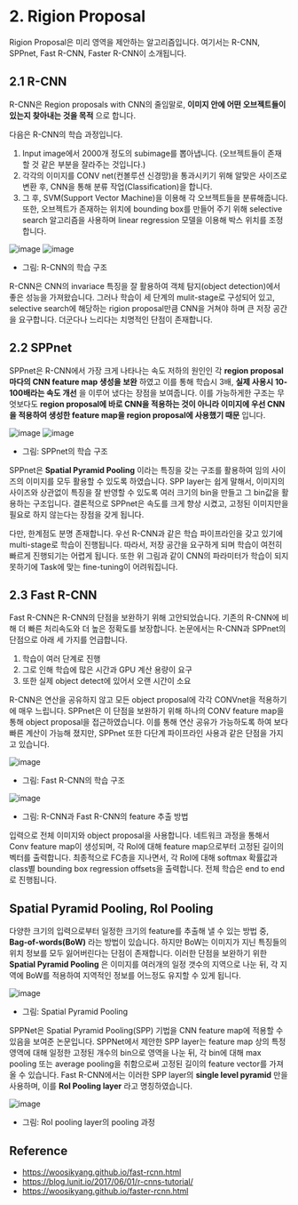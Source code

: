 # 2. Rigion Proposal  

Rigion Proposal은 미리 영역을 제안하는 알고리즘입니다. 여기서는 R-CNN, SPPnet, Fast R-CNN, Faster R-CNN이 소개됩니다. 

2.1 R-CNN
-- 
 R-CNN은 Region proposals with CNN의 줄임말로, __이미지 안에 어떤 오브젝트들이 있는지 찾아내는 것을 목적__ 으로 합니다.
  
다음은 R-CNN의 학습 과정입니다.

  1. Input image에서 2000개 정도의 subimage를 뽑아냅니다. (오브젝트들이 존재할 것 같은 부분을 잘라주는 것입니다.)
  2. 각각의 이미지를 CONV net(컨볼루션 신경망)을 통과시키기 위해 알맞은 사이즈로 변환 후, CNN을 통해 분류 작업(Classification)을 합니다.
  3. 그 후, SVM(Support Vector Machine)을 이용해 각 오브젝트들을 분류해줍니다. 또한, 오브젝트가 존재하는 위치에 bounding box를 만들어 주기 위해 selective search 알고리즘을 사용하며 linear regression 모델을 이용해 박스 위치를 조정합니다. 

![image](https://i.imgur.com/mfvzydg.png)
![image](https://i.imgur.com/HV29CQH.png)

  - 그림: R-CNN의 학습 구조

R-CNN은 CNN의 invariace 특징을 잘 활용하여 객체 탐지(object detection)에서 좋은 성능을 가져왔습니다. 그러나 학습이 세 단계의 mulit-stage로 구성되어 있고, selective search에 해당하는 rigion proposal만큼 CNN을 거쳐야 하며 큰 저장 공간을 요구합니다. 더군다나 느리다는 치명적인 단점이 존재합니다.

2.2 SPPnet
--

 SPPnet은 R-CNN에서 가장 크게 나타나는 속도 저하의 원인인 각 __region proposal마다의 CNN feature map 생성을 보완__ 하였고 이를 통해 학습시 3배, __실제 사용시 10-100배라는 속도 개선__ 을 이루어 냈다는 장점을 보여줍니다. 이를 가능하게한 구조는 무엇보다도 __region proposal에 바로 CNN을 적용하는 것이 아니라 이미지에 우선 CNN을 적용하여 생성한 feature map을 region proposal에 사용했기 때문__ 입니다. 

![image](https://i.imgur.com/ytLTxfD.png)
![image](https://i.imgur.com/fuIB1bY.png)

- 그림: SPPnet의 학습 구조

SPPnet은 __Spatial Pyramid Pooling__ 이라는 특징을 갖는 구조를 활용하여 임의 사이즈의 이미지를 모두 활용할 수 있도록 하였습니다. SPP layer는 쉽게 말해서, 이미지의 사이즈와 상관없이 특징을 잘 반영할 수 있도록 여러 크기의 bin을 만들고 그 bin값을 활용하는 구조입니다. 결론적으로 SPPnet은 속도를 크게 향상 시켰고, 고정된 이미지만을 필요로 하지 않는다는 장점을 갖게 됩니다.   

다만, 한계점도 분명 존재합니다. 우선 R-CNN과 같은 학습 파이프라인을 갖고 있기에 multi-stage로 학습이 진행됩니다. 따라서, 저장 공간을 요구하게 되며 학습이 여전히 빠르게 진행되기는 어렵게 됩니다. 또한 위 그림과 같이 CNN의 파라미터가 학습이 되지 못하기에 Task에 맞는 fine-tuning이 어려워집니다. 

2.3 Fast R-CNN
--

Fast R-CNN은 R-CNN의 단점을 보완하기 위해 고안되었습니다. 기존의 R-CNN에 비해 더 빠른 처리속도와 더 높은 정확도를 보장합니다. 논문에서는 R-CNN과 SPPnet의 단점으로 아래 세 가지를 언급합니다.  
1. 학습이 여러 단계로 진행
2. 그로 인해 학습에 많은 시간과 GPU 계산 용량이 요구
3. 또한 실제 object detect에 있어서 오랜 시간이 소요

R-CNN은 연산을 공유하지 않고 모든 object proposal에 각각 CONVnet을 적용하기에 매우 느립니다. SPPnet은 이 단점을 보완하기 위해 하나의 CONV feature map을 통해 object proposal을 접근하였습니다. 이를 통해 연산 공유가 가능하도록 하여 보다 빠른 계산이 가능해 졌지만, SPPnet 또한 다단계 파이프라인 사용과 같은 단점을 가지고 있습니다. 

![image](https://i.imgur.com/G0hwkMF.png)
- 그림: Fast R-CNN의 학습 구조   

![image](https://bloglunit.files.wordpress.com/2017/05/20170525-research-seminar-google-slides-2017-05-26-17-14-03.png?w=666&h=282)
- 그림: R-CNN과 Fast R-CNN의 feature 추출 방법

입력으로 전체 이미지와 object proposal을 사용합니다. 네트워크 과정을 통해서 Conv feature map이 생성되며, 각 RoI에 대해 feature map으로부터 고정된 길이의 벡터를 출력합니다. 최종적으로 FC층을 지나면서, 각 RoI에 대해 softmax 확률값과 class별 bounding box regression offsets을 출력합니다. 전체 학습은 end to end로 진행됩니다. 

Spatial Pyramid Pooling, RoI Pooling
--

다양한 크기의 입력으로부터 일정한 크기의 feature를 추출해 낼 수 있는 방법 중, __Bag-of-words(BoW)__ 라는 방법이 있습니다. 하지만 BoW는 이미지가 지닌 특징들의 위치 정보를 모두 잃어버린다는 단점이 존재합니다. 이러한 단점을 보완하기 위한 __Spatial Pyramid Pooling__ 은 이미지를 여러개의 일정 갯수의 지역으로 나눈 뒤, 각 지역에 BoW를 적용하여 지역적인 정보를 어느정도 유지할 수 있게 됩니다. 

![image](https://bloglunit.files.wordpress.com/2017/05/20170525-research-seminar-google-slides-2017-05-26-19-50-28.png)

- 그림: Spatial Pyramid Pooling

SPPNet은 Spatial Pyramid Pooling(SPP) 기법을 CNN feature map에 적용할 수 있음을 보여준 논문입니다. SPPNet에서 제안한 SPP layer는 feature map 상의 특정 영역에 대해 일정한 고정된 개수의 bin으로 영역을 나눈 뒤, 각 bin에 대해 max pooling 또는 average pooling을 취함으로써 고정된 길이의 feature vector를 가져올 수 있습니다. Fast R-CNN에서는 이러한 SPP layer의 __single level pyramid__ 만을 사용하며, 이를 __RoI Pooling layer__ 라고 명칭하였습니다.

![image](https://bloglunit.files.wordpress.com/2017/05/20170525-research-seminar-google-slides-2017-05-29-19-06-26.png?w=768&h=180)

- 그림: RoI pooling layer의 pooling 과정




Reference
--
- https://woosikyang.github.io/fast-rcnn.html
- https://blog.lunit.io/2017/06/01/r-cnns-tutorial/
- https://woosikyang.github.io/faster-rcnn.html

